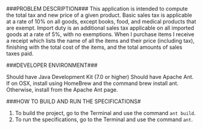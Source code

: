 ###PROBLEM DESCRIPTION###
This application is intended to compute the total tax and new price of a given product.
Basic sales tax is applicable at a rate of 10% on all goods, except books, food, and medical products that are exempt. 
Import duty is an additional sales tax applicable on all imported goods at a rate of 5%, with no exemptions.
When I purchase items I receive a receipt which lists the name of all the items and their price (including tax), 
finishing with the total cost of the items, and the total amounts of sales taxes paid. 

###DEVELOPER ENVIRONMENT###

Should have Java Development Kit (7.0 or higher)
Should have Apache Ant. If on OSX, install using HomeBrew and the command brew install ant. Otherwise, install from the Apache Ant page.

###HOW TO BUILD AND RUN THE SPECIFICATIONS#
1. To build the project, go to the Terminal and use the command `ant build`.
2. To run the specifications, go to the Terminal and use the command `ant`.